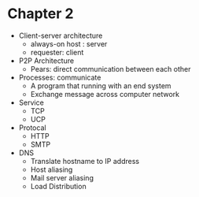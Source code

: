 # Chapter 2
- Client-server architecture
    - always-on host : server
    - requester: client
- P2P Architecture
    - Pears: direct communication between each other
- Processes: communicate
    - A program that running with an end system
    - Exchange message across computer network
- Service
    - TCP
    - UCP
- Protocal
    - HTTP
    - SMTP
- DNS
    - Translate hostname to IP address
    - Host aliasing
    - Mail server aliasing
    - Load Distribution